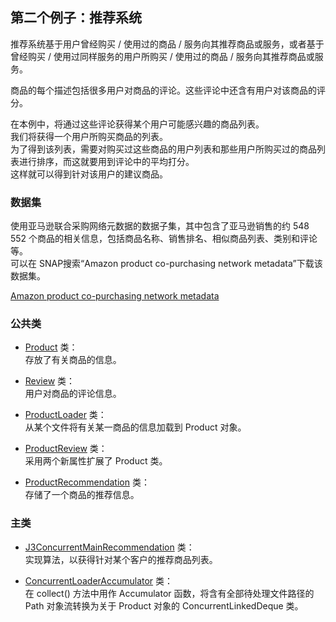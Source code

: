 ## 第二个例子：推荐系统
推荐系统基于用户曾经购买 / 使用过的商品 / 服务向其推荐商品或服务，或者基于曾经购买 / 使用过同样服务的用户所购买 / 使用过的商品 / 服务向其推荐商品或服务。

商品的每个描述包括很多用户对商品的评论。这些评论中还含有用户对该商品的评分。

在本例中，将通过这些评论获得某个用户可能感兴趣的商品列表。  
我们将获得一个用户所购买商品的列表。  
为了得到该列表，需要对购买过这些商品的用户列表和那些用户所购买过的商品列表进行排序，而这就要用到评论中的平均打分。  
这样就可以得到针对该用户的建议商品。

### 数据集
使用亚马逊联合采购网络元数据的数据子集，其中包含了亚马逊销售的约 548 552 个商品的相关信息，包括商品名称、销售排名、相似商品列表、类别和评论等。  
可以在 SNAP搜索“Amazon product co-purchasing network metadata”下载该数据集。  

[Amazon product co-purchasing network metadata](http://snap.stanford.edu/data/amazon-meta.html)

### 公共类
-	[Product](common2/Product.java) 类：  
存放了有关商品的信息。

-	[Review](common2/Review.java) 类：  
用户对商品的评论信息。
-	[ProductLoader](common2/ProductLoader.java) 类：  
从某个文件将有关某一商品的信息加载到 Product 对象。
-	[ProductReview](common2/ProductReview.java) 类：  
采用两个新属性扩展了 Product 类。
-	[ProductRecommendation](common2/ProductRecommendation.java) 类：  
存储了一个商品的推荐信息。

### 主类
-	[J3ConcurrentMainRecommendation](example2/J3ConcurrentMainRecommendation.java) 类：  
实现算法，以获得针对某个客户的推荐商品列表。

-	[ConcurrentLoaderAccumulator](example2/ConcurrentLoaderAccumulator.java) 类：  
在 collect() 方法中用作 Accumulator 函数，将含有全部待处理文件路径的 Path 对象流转换为关于 Product 对象的 ConcurrentLinkedDeque 类。




